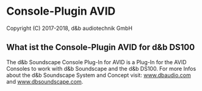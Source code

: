 # Console-Plugin AVID

Copyright (C) 2017-2018, d&b audiotechnik GmbH

## What ist the Console-Plugin AVID for d&b DS100

The d&b Soundscape Console Plug-In for AVID is a Plug-In for the AVID Consoles to work with d&b Soundscape and the d&b DS100. 
For more Infos about the d&b Soundscape System and Concept visit: www.dbaudio.com and www.dbsoundscape.com.

